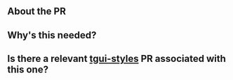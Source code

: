 <!-- The text between the arrows are comments - they won't be visible on your PR. -->
## About the PR <!-- Describe the Pull Request here. What does it change? What other things could this impact? -->



## Why's this needed? <!-- Describe why you think this should be added. -->



## Is there a relevant [tgui-styles](https://github.com/tgstation/tgui-styles) PR associated with this one?
